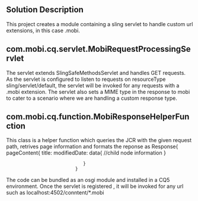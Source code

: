 
Solution Description
----------------------

This project creates a module containing a sling servlet to handle custom url extensions, in this case .mobi.

com.mobi.cq.servlet.MobiRequestProcessingServlet
-----------------------------------------------

The servlet extends SlingSafeMethodsServlet and handles GET requests. As the servlet is configured to listen to requests
on resourceType sling/servlet/default, the servlet will be invoked for any requests with a .mobi extension.
The servlet also sets a MIME type in the response to mobi to cater to a scenario where we are handling a custom response type.

com.mobi.cq.function.MobiResponseHelperFunction
-----------------------------------------------
This class is a helper function which queries the JCR with the given request path, retrives page information and 
formats the reponse as Response{
                                 pageContent{
                                   title:
                                   modifiedDate:
                                   data{
                                        //child node information
                                   }
                                   
                                   
                                 }
                              }
                              
 The code can be bundled as an osgi module and installed in a CQ5 environment. Once the servlet is registered , it will be invoked for any url such as localhost:4502/conntent/*.mobi
 
 
                              
                              


